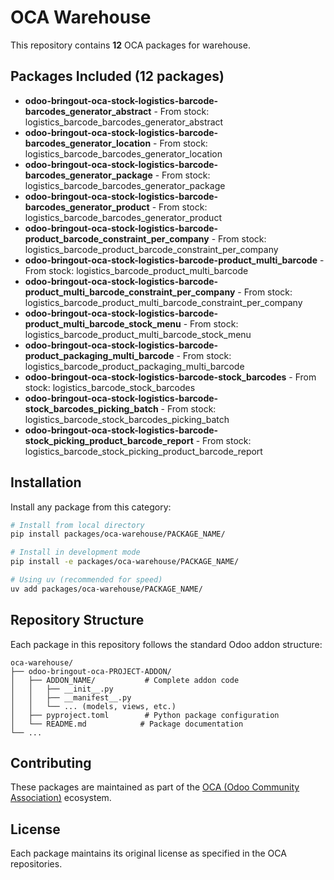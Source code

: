 # OCA Warehouse

This repository contains **12** OCA packages for warehouse.

## Packages Included (12 packages)

- **odoo-bringout-oca-stock-logistics-barcode-barcodes_generator_abstract** - From stock: logistics_barcode_barcodes_generator_abstract
- **odoo-bringout-oca-stock-logistics-barcode-barcodes_generator_location** - From stock: logistics_barcode_barcodes_generator_location
- **odoo-bringout-oca-stock-logistics-barcode-barcodes_generator_package** - From stock: logistics_barcode_barcodes_generator_package
- **odoo-bringout-oca-stock-logistics-barcode-barcodes_generator_product** - From stock: logistics_barcode_barcodes_generator_product
- **odoo-bringout-oca-stock-logistics-barcode-product_barcode_constraint_per_company** - From stock: logistics_barcode_product_barcode_constraint_per_company
- **odoo-bringout-oca-stock-logistics-barcode-product_multi_barcode** - From stock: logistics_barcode_product_multi_barcode
- **odoo-bringout-oca-stock-logistics-barcode-product_multi_barcode_constraint_per_company** - From stock: logistics_barcode_product_multi_barcode_constraint_per_company
- **odoo-bringout-oca-stock-logistics-barcode-product_multi_barcode_stock_menu** - From stock: logistics_barcode_product_multi_barcode_stock_menu
- **odoo-bringout-oca-stock-logistics-barcode-product_packaging_multi_barcode** - From stock: logistics_barcode_product_packaging_multi_barcode
- **odoo-bringout-oca-stock-logistics-barcode-stock_barcodes** - From stock: logistics_barcode_stock_barcodes
- **odoo-bringout-oca-stock-logistics-barcode-stock_barcodes_picking_batch** - From stock: logistics_barcode_stock_barcodes_picking_batch
- **odoo-bringout-oca-stock-logistics-barcode-stock_picking_product_barcode_report** - From stock: logistics_barcode_stock_picking_product_barcode_report


## Installation

Install any package from this category:

```bash
# Install from local directory
pip install packages/oca-warehouse/PACKAGE_NAME/

# Install in development mode  
pip install -e packages/oca-warehouse/PACKAGE_NAME/

# Using uv (recommended for speed)
uv add packages/oca-warehouse/PACKAGE_NAME/
```

## Repository Structure

Each package in this repository follows the standard Odoo addon structure:

```
oca-warehouse/
├── odoo-bringout-oca-PROJECT-ADDON/
│   ├── ADDON_NAME/           # Complete addon code
│   │   ├── __init__.py
│   │   ├── __manifest__.py
│   │   └── ... (models, views, etc.)
│   ├── pyproject.toml        # Python package configuration
│   └── README.md            # Package documentation
└── ...
```

## Contributing

These packages are maintained as part of the [OCA (Odoo Community Association)](https://github.com/OCA) ecosystem.

## License

Each package maintains its original license as specified in the OCA repositories.

